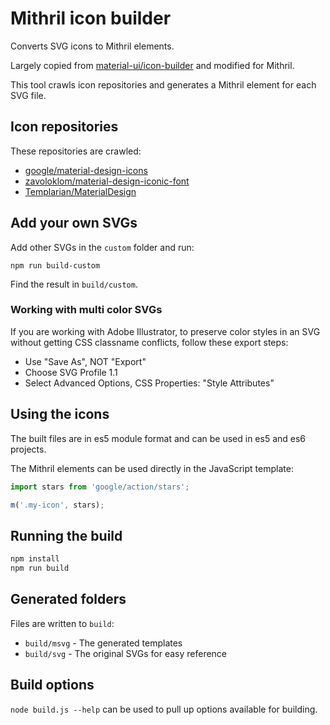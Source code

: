 # Mithril icon builder

Converts SVG icons to Mithril elements.

Largely copied from [material-ui/icon-builder](https://github.com/callemall/material-ui/tree/master/icon-builder) and modified for Mithril.

This tool crawls icon repositories and generates a Mithril element for each SVG file.


## Icon repositories

These repositories are crawled:

* [google/material-design-icons](https://github.com/google/material-design-icons)
* [zavoloklom/material-design-iconic-font](https://github.com/zavoloklom/material-design-iconic-font)
* [Templarian/MaterialDesign](https://github.com/Templarian/MaterialDesign)


## Add your own SVGs

Add other SVGs in the `custom` folder and run:

~~~
npm run build-custom
~~~

Find the result in `build/custom`.


### Working with multi color SVGs

If you are working with Adobe Illustrator, to preserve color styles in an SVG without getting CSS classname conflicts, follow these export steps:

* Use "Save As", NOT "Export"
* Choose SVG Profile 1.1
* Select Advanced Options, CSS Properties: "Style Attributes"



## Using the icons

The built files are in es5 module format and can be used in es5 and es6 projects.

The Mithril elements can be used directly in the JavaScript template:

~~~javascript
import stars from 'google/action/stars';

m('.my-icon', stars);
~~~

## Running the build

```bash
npm install
npm run build
```

## Generated folders

Files are written to `build`:

* `build/msvg` - The generated templates
* `build/svg` - The original SVGs for easy reference


## Build options

`node build.js --help` can be used to pull up options available for building.
